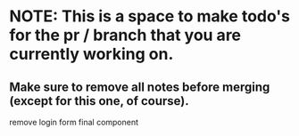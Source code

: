 # NOTE: This is a space to make todo's for the pr / branch that you are currently working on. 
Make sure to remove all notes before merging (except for this one, of course).
----------------------------------------------------------------------------------------------------
remove login form final component
